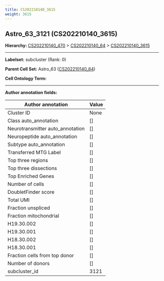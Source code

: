 ```yaml
---
title: CS202210140_3615
weight: 3615
---
```

## Astro_63_3121 (CS202210140_3615)
<b>Hierarchy: </b>
[CS202210140_470](https://purl.brain-bican.org/taxonomy/CS202210140#CS202210140_470) >
[CS202210140_64](https://purl.brain-bican.org/taxonomy/CS202210140#CS202210140_64) >
[CS202210140_3615](https://purl.brain-bican.org/taxonomy/CS202210140#CS202210140_3615)

---


**Labelset:** subcluster (Rank: 0)

**Parent Cell Set:** Astro_63 ([CS202210140_64](https://purl.brain-bican.org/taxonomy/CS202210140#CS202210140_64))



**Cell Ontology Term:** 

[MARKER GENES.]: #


---

[TRANSFERRED ANNOTATIONS.]: #


[AUTHOR ANNOTATION FIELDS.]: #


**Author annotation fields:**

| Author annotation | Value |
|-------------------|-------|
|Cluster ID|None|
|Class auto_annotation|[]|
|Neurotransmitter auto_annotation|[]|
|Neuropeptide auto_annotation|[]|
|Subtype auto_annotation|[]|
|Transferred MTG Label|[]|
|Top three regions|[]|
|Top three dissections|[]|
|Top Enriched Genes|[]|
|Number of cells|[]|
|DoubletFinder score|[]|
|Total UMI|[]|
|Fraction unspliced|[]|
|Fraction mitochondrial|[]|
|H19.30.002|[]|
|H19.30.001|[]|
|H18.30.002|[]|
|H18.30.001|[]|
|Fraction cells from top donor|[]|
|Number of donors|[]|
|subcluster_id|3121|

